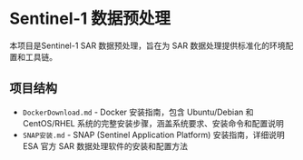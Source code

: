 # Sentinel-1 数据预处理

本项目是Sentinel-1 SAR 数据预处理，旨在为 SAR 数据处理提供标准化的环境配置和工具链。

## 项目结构

- `DockerDownload.md` - Docker 安装指南，包含 Ubuntu/Debian 和 CentOS/RHEL 系统的完整安装步骤，涵盖系统要求、安装命令和配置说明
- `SNAP安装.md` - SNAP (Sentinel Application Platform) 安装指南，详细说明 ESA 官方 SAR 数据处理软件的安装和配置方法

